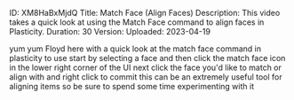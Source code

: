 ID: XM8HaBxMjdQ
Title: Match Face (Align Faces)
Description: This video takes a quick look at using the Match Face command to align faces in Plasticity.
Duration: 30
Version: 
Uploaded: 2023-04-19

yum yum Floyd here with a quick look at
the match face command in plasticity to
use start by selecting a face and then
click the match face icon in the lower
right corner of the UI next click the
face you'd like to match or align with
and right click to commit this can be an
extremely useful tool for aligning items
so be sure to spend some time
experimenting with it